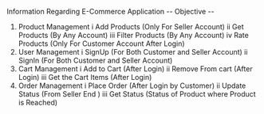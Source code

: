 Information Regarding E-Commerce Application
-- Objective --

1. Product Management
    i   Add Products (Only For Seller Account)
    ii  Get Products (By Any Account)
    iii Filter Products (By Any Account)
    iv  Rate Products (Only For Customer Account After Login)
2. User Management
    i   SignUp  (For Both Customer and Seller Account)
    ii  SignIn  (For Both Customer and Seller Account)
3. Cart Management
    i   Add to Cart (After Login)
    ii  Remove From cart (After Login)
    iii Get the Cart Items (After Login)
4. Order Management
    i   Place Order (After Login by Customer)
    ii  Update Status (From Seller End )
    iii Get Status  (Status of Product where Product is Reached)